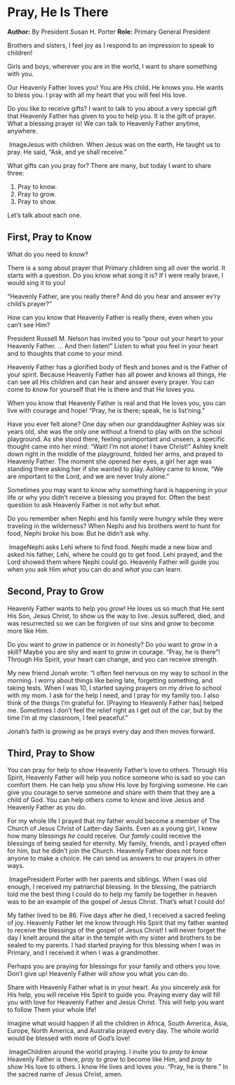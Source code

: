 # Pray, He Is There

**Author:** By President Susan H. Porter
**Role:** Primary General President

<a name="p1"></a>Brothers and sisters, I feel joy as I respond to an impression to speak to children!

<a name="p2"></a>Girls and boys, wherever you are in the world, I want to share something with you.

<a name="p34"></a>Our Heavenly Father loves you! You are His child. He knows you. He wants to bless you. I pray with all my heart that you will feel His love.

<a name="p3"></a>Do you like to receive gifts? I want to talk to you about a very special gift that Heavenly Father has given to you to help you. It is the gift of prayer. What a blessing prayer is! We can talk to Heavenly Father anytime, anywhere.

![]()  ImageJesus with children.
<a name="p4"></a>When Jesus was on the earth, He taught us to pray. He said, “Ask, and ye shall receive.”

<a name="p5"></a>What gifts can you pray for? There are many, but today I want to share three:

1. <a name="p6"></a>Pray to know.
2. <a name="p7"></a>Pray to grow.
3. <a name="p8"></a>Pray to show.

<a name="p9"></a>Let’s talk about each one.

## First, Pray to Know

<a name="p10"></a>What do you need to *know*?

<a name="p11"></a>There is a song about prayer that Primary children sing all over the world. It starts with a question. Do you know what song it is? If I were really brave, I would sing it to you!

<a name="p12"></a>“Heavenly Father, are you really there? And do you hear and answer ev’ry child’s prayer?”

<a name="p13"></a>How can you know that Heavenly Father is really there, even when you can’t see Him?

<a name="p14"></a>President Russell M. Nelson has invited you to “pour out your heart to your Heavenly Father. … And then listen!” Listen to what you feel in your heart and to thoughts that come to your mind.

<a name="p17"></a>Heavenly Father has a glorified body of flesh and bones and is the Father of your spirit. Because Heavenly Father has all power and knows all things, He can see all His children and can hear and answer every prayer. You can come to *know* for yourself that He is there and that He loves you.

<a name="p18"></a>When you know that Heavenly Father is real and that He loves you, you can live with courage and hope! “Pray, he is there; speak, he is list’ning.”

<a name="p19"></a>Have you ever felt alone? One day when our granddaughter Ashley was six years old, she was the only one without a friend to play with on the school playground. As she stood there, feeling unimportant and unseen, a specific thought came into her mind: “Wait! I’m not alone! I have Christ!” Ashley knelt down right in the middle of the playground, folded her arms, and prayed to Heavenly Father. The moment she opened her eyes, a girl her age was standing there asking her if she wanted to play. Ashley came to know, “We are important to the Lord, and we are never truly alone.”

<a name="p20"></a>Sometimes you may want to *know* why something hard is happening in your life or why you didn’t receive a blessing you prayed for. Often the best question to ask Heavenly Father is not *why* but *what*.

<a name="p21"></a>Do you remember when Nephi and his family were hungry while they were traveling in the wilderness? When Nephi and his brothers went to hunt for food, Nephi broke his bow. But he didn’t ask why.

![]()  ImageNephi asks Lehi where to find food.
<a name="p22"></a>Nephi made a new bow and asked his father, Lehi, where he could go to get food. Lehi prayed, and the Lord showed them where Nephi could go. Heavenly Father will guide you when you ask Him *what* you can do and *what* you can learn.

## Second, Pray to Grow

<a name="p23"></a>Heavenly Father wants to help you *grow*! He loves us so much that He sent His Son, Jesus Christ, to show us the way to live. Jesus suffered, died, and was resurrected so we can be forgiven of our sins and *grow* to become more like Him.

<a name="p24"></a>Do you want to *grow* in patience or in honesty? Do you want to *grow* in a skill? Maybe you are shy and want to *grow* in courage. “Pray, he is there”! Through His Spirit, your heart can change, and you can receive strength.

<a name="p25"></a>My new friend Jonah wrote: “I often feel nervous on my way to school in the morning. I worry about things like being late, forgetting something, and taking tests. When I was 10, I started saying prayers on my drive to school with my mom. I ask for the help I need, and I pray for my family too. I also think of the things I’m grateful for. [Praying to Heavenly Father has] helped me. Sometimes I don’t feel the relief right as I get out of the car, but by the time I’m at my classroom, I feel peaceful.”

<a name="p35"></a>Jonah’s faith is *growing* as he prays every day and then moves forward.

## Third, Pray to Show

<a name="p26"></a>You can pray for help to *show* Heavenly Father’s love to others. Through His Spirit, Heavenly Father will help you notice someone who is sad so you can comfort them. He can help you *show* His love by forgiving someone. He can give you courage to serve someone and share with them that they are a child of God. You can help others come to know and love Jesus and Heavenly Father as you do.

<a name="p27"></a>For my whole life I prayed that my father would become a member of The Church of Jesus Christ of Latter-day Saints. Even as a young girl, I knew how many blessings *he* could receive. Our *family* could receive the blessings of being sealed for eternity. My family, friends, and I prayed often for him, but he didn’t join the Church. Heavenly Father does not force anyone to make a choice. He can send us answers to our prayers in other ways.

![]()  ImagePresident Porter with her parents and siblings.
<a name="p28"></a>When I was old enough, I received my patriarchal blessing. In the blessing, the patriarch told me the best thing I could do to help my family be together in heaven was to be an example of the gospel of Jesus Christ. That’s what I could do!

<a name="p29"></a>My father lived to be 86. Five days after he died, I received a sacred feeling of joy. Heavenly Father let me know through His Spirit that my father wanted to receive the blessings of the gospel of Jesus Christ! I will never forget the day I knelt around the altar in the temple with my sister and brothers to be sealed to my parents. I had started praying for this blessing when I was in Primary, and I received it when I was a grandmother.

<a name="p30"></a>Perhaps you are praying for blessings for your family and others you love. Don’t give up! Heavenly Father will *show* you what you can do.

<a name="p31"></a>Share with Heavenly Father what is in your heart. As you sincerely ask for His help, you will receive His Spirit to guide you. Praying every day will fill you with love for Heavenly Father and Jesus Christ. This will help you want to follow Them your whole life!

<a name="p32"></a>Imagine what would happen if all the children in Africa, South America, Asia, Europe, North America, and Australia prayed every day. The whole world would be blessed with more of God’s love!

![]()  ImageChildren around the world praying.
<a name="p33"></a>I invite you to *pray to know* Heavenly Father is there, *pray to grow* to become like Him, and *pray to show* His love to others. I know He lives and loves *you*. “Pray, he is there.” In the sacred name of Jesus Christ, amen.